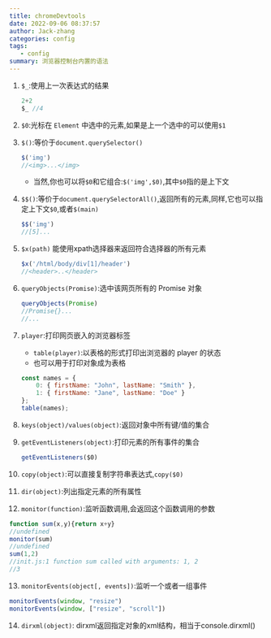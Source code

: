```yaml
---
title: chromeDevtools
date: 2022-09-06 08:37:57
author: Jack-zhang
categories: config
tags:
   - config
summary: 浏览器控制台内置的语法
---
```


1. `$_`:使用上一次表达式的结果

   ```js
   2+2
   $_ //4
   ```

2. `$0`:光标在 `Element` 中选中的元素,如果是上一个选中的可以使用`$1`
3. `$()`:等价于`document.querySelector()`

   ```js
   $('img')
   //<img>...</img>
   ```

   * 当然,你也可以将`$0`和它组合:`$('img',$0)`,其中`$0`指的是上下文
4. `$$()`:等价于`document.querySelectorAll()`,返回所有的元素,同样,它也可以指定上下文`$0`,或者`$(main)`

   ```js
   $$('img')
   //[5]...
   ```

5. `$x(path)` 能使用xpath选择器来返回符合选择器的所有元素

   ```js
   $x('/html/body/div[1]/header')
   //<header>..</header>
   ```

6. `queryObjects(Promise)`:选中该网页所有的 Promise 对象

   ```js
   queryObjects(Promise)
   //Promise{}...
   //...
   ```

7. `player`:打印网页嵌入的浏览器标签
   * `table(player)`:以表格的形式打印出浏览器的 player 的状态
   * 也可以用于打印对象成为表格

   ```js
   const names = {
       0: { firstName: "John", lastName: "Smith" },
       1: { firstName: "Jane", lastName: "Doe" }
   };
   table(names);
   ```

8. `keys(object)/values(object)`:返回对象中所有键/值的集合
9. `getEventListeners(object)`:打印元素的所有事件的集合

   ```js
   getEventListeners($0)
   ```

10. `copy(object)`:可以直接复制字符串表达式,`copy($0)`
11. `dir(object)`:列出指定元素的所有属性
12. `monitor(function)`:监听函数调用,会返回这个函数调用的参数

   ```js
   function sum(x,y){return x+y}
   //undefined
   monitor(sum)
   //undefined
   sum(1,2)
   //init.js:1 function sum called with arguments: 1, 2
   //3
   ```

13. `monitorEvents(object[, events])`:监听一个或者一组事件

   ```js
   monitorEvents(window, "resize")
   monitorEvents(window, ["resize", "scroll"])
   ```

14. `dirxml(object)`: dirxml返回指定对象的xml结构，相当于console.dirxml()
